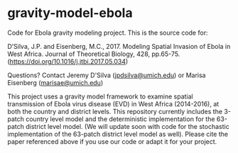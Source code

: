 # gravity-model-ebola
Code for Ebola gravity modeling project. This is the source code for:

D’Silva, J.P. and Eisenberg, M.C., 2017. Modeling Spatial Invasion of Ebola in West Africa. Journal of Theoretical Biology, 428, pp.65-75. (https://doi.org/10.1016/j.jtbi.2017.05.034)


Questions? Contact Jeremy D'Silva (jpdsilva@umich.edu) or Marisa Eisenberg (marisae@umich.edu)
 
This project uses a gravity model framework to examine spatial transmission of Ebola virus disease (EVD) in West Africa (2014-2016), at both the country and district levels. This repository currently includes the 3-patch country level model and the deterministic implementation for the 63-patch district level model. (We will update soon with code for the stochastic implementation of the 63-patch district level model as well). Please cite the paper referenced above if you use our code or adapt it for your project. 
